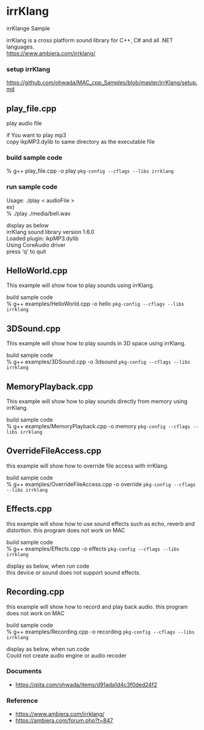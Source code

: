 irrKlang
===============

irrKlange Sample <br/>

irrKlang is a cross platform sound library for C++, C# and all .NET languages. <br/>
https://www.ambiera.com/irrklang/ <br/>


###  setup irrKlang <br/>
https://github.com/ohwada/MAC_cpp_Samples/blob/master/irrKlang/setup.md  <br/>


## play_file.cpp <br/>
play audio file

if You want to play mp3 <br/>
copy ikpMP3.dylib to same directory as the executable file <br/>

### build sample code
% g++ play_file.cpp -o play `pkg-config --cflags --libs irrklang` <br/>

### run sample code
Usage: ./play \< audioFile \>  <br/>
ex) <br/>
% ./play ./media/bell.wav <br/>

display as below  <br/>
irrKlang sound library version 1.6.0 <br/>
Loaded plugin: ikpMP3.dylib <br/>
Using CoreAudio driver <br/>
press 'q' to quit <br/>

## HelloWorld.cpp <br/>
This example will show how to play sounds using irrKlang. <br/>

build sample code<br/>
% g++ examples/HelloWorld.cpp -o hello  `pkg-config --cflags --libs irrklang` <br/>


## 3DSound.cpp <br/>
This example will show how to play sounds in 3D space using irrKlang. <br/>

build sample code<br/>
% g++ examples/3DSound.cpp  -o 3dsound  `pkg-config --cflags --libs irrklang`

## MemoryPlayback.cpp <br/>
This example will show how to play sounds directly from memory using irrKlang. <br/>

build sample code<br/>
% g++ examples/MemoryPlayback.cpp  -o memory  `pkg-config --cflags --libs irrklang ` <br/>


## OverrideFileAccess.cpp <br/>
this example will show how to override file access with irrKlang. <br/>

build sample code<br/>
% g++ examples/OverrideFileAccess.cpp  -o override  `pkg-config --cflags --libs irrklang ` <br/>

## Effects.cpp <br/>
this example will show how to use sound effects such as echo, reverb and distortion.
this program does not work on MAC

build sample code<br/>
% g++ examples/Effects.cpp  -o effects  `pkg-config --cflags --libs irrklang ` <br/>

display as below, when run code <br/>
this device or sound does not support sound effects. <br/>

## Recording.cpp <br/>
this example will show how to record and play back audio. 
this program does not work on MAC

build sample code<br/>
% g++ examples/Recording.cpp  -o recording  `pkg-config --cflags --libs irrklang` <br/>

display as below, when run code <br/>
Could not create audio engine or audio recoder <br/>


### Documents
- https://qiita.com/ohwada/items/d91ada1d4c3f0ded24f2

### Reference 
- https://www.ambiera.com/irrklang/
- https://ambiera.com/forum.php?t=847<br/>

